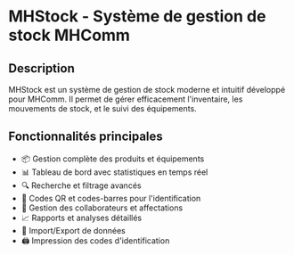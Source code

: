 # MHStock - Système de gestion de stock MHComm

## Description

MHStock est un système de gestion de stock moderne et intuitif développé pour MHComm. Il permet de gérer efficacement l'inventaire, les mouvements de stock, et le suivi des équipements.

## Fonctionnalités principales

- 📦 Gestion complète des produits et équipements
- 📊 Tableau de bord avec statistiques en temps réel
- 🔍 Recherche et filtrage avancés
- 📱 Codes QR et codes-barres pour l'identification
- 👥 Gestion des collaborateurs et affectations
- 📈 Rapports et analyses détaillés
- 🔄 Import/Export de données
- 🖨️ Impression des codes d'identification
